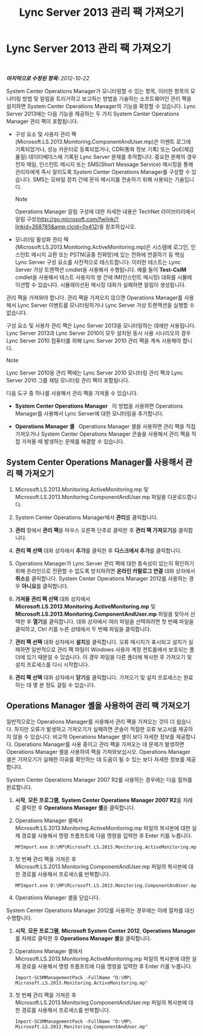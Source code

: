 ﻿---
title: Lync Server 2013 관리 팩 가져오기
TOCTitle: Lync Server 2013 관리 팩 가져오기
ms:assetid: 846287e1-660f-453f-bdba-b2137b5f0ea1
ms:mtpsurl: https://technet.microsoft.com/ko-kr/library/JJ205052(v=OCS.15)
ms:contentKeyID: 49304245
ms.date: 08/10/2015
mtps_version: v=OCS.15
ms.translationtype: HT
---

# Lync Server 2013 관리 팩 가져오기

 

_**마지막으로 수정된 항목:** 2012-10-22_

System Center Operations Manager가 모니터링할 수 있는 항목, 이러한 항목의 모니터링 방법 및 알림을 트리거하고 보고하는 방법을 기술하는 소프트웨어인 관리 팩을 설치하면 System Center Operations Manager의 기능을 확장할 수 있습니다. Lync Server 2013에는 다음 기능을 제공하는 두 가지 System Center Operations Manager 관리 팩이 포함됩니다.

  - 구성 요소 및 사용자 관리 팩(Microsoft.LS.2013.Monitoring.ComponentAndUser.mp)은 이벤트 로그에 기록되었거나, 성능 카운터로 등록되었거나, CDR(통화 정보 기록) 또는 QoE(체감 품질) 데이터베이스에 기록된 Lync Server 문제를 추적합니다. 중요한 문제의 경우 전자 메일, 인스턴트 메시지 또는 SMS(Short Message Service) 메시징을 통해 관리자에게 즉시 알리도록 System Center Operations Manager를 구성할 수 있습니다. SMS는 모바일 장치 간에 문자 메시지를 전송하기 위해 사용되는 기술입니다.
    

    > [!NOTE]
    > Operations Manager 알림 구성에 대한 자세한 내용은 TechNet 라이브러리에서 알림 구성(<A class=uri href="http://go.microsoft.com/fwlink/?linkid=268785%26clcid=0x412">http://go.microsoft.com/fwlink/?linkid=268785&amp;clcid=0x412</A>)을 참조하십시오.



  - 모니터링 활성화 관리 팩(Microsoft.LS.2013.Monitoring.ActiveMonitoring.mp)은 시스템에 로그인, 인스턴트 메시지 교환 또는 PSTN(공중 전화망)에 있는 전화에 연결하기 등 핵심 Lync Server 구성 요소를 사전적으로 테스트합니다. 이러한 테스트는 Lync Server 가상 트랜잭션 cmdlet을 사용해서 수행됩니다. 예를 들어 **Test-CsIM** cmdlet을 사용해서 테스트 사용자의 쌍 간에 IM(인스턴트 메시징) 대화를 시뮬레이션할 수 있습니다. 시뮬레이션된 메시징 대화가 실패하면 알림이 생성됩니다.

관리 팩을 가져와야 합니다. 관리 팩을 가져오지 않으면 Operations Manager를 사용해서 Lync Server 이벤트를 모니터링하거나 Lync Server 가상 트랜잭션을 실행할 수 없습니다.

구성 요소 및 사용자 관리 팩은 Lync Server 2013을 모니터링하는 데에만 사용됩니다. Lync Server 2013과 Lync Server 2010이 모두 설치된 동시 사용 시나리오의 경우 Lync Server 2010 컴퓨터를 위해 Lync Server 2010 관리 팩을 계속 사용해야 합니다.


> [!NOTE]
> Lync Server 2010용 관리 팩에는 Lync Server 2010 모니터링 관리 팩과 Lync Server 2010 그룹 채팅 모니터링 관리 팩이 포함됩니다.



다음 도구 중 하나를 사용해서 관리 팩을 가져올 수 있습니다.

  - **System Center Operations Manager**   이 방법을 사용하면 Operations Manager를 사용해서 Lync Server에 대한 모니터링을 추가합니다.

  - **Operations Manager 셸**   Operations Manager 셸을 사용하면 관리 팩을 직접 가져오거나 System Center Operations Manager 콘솔을 사용해서 관리 팩을 직접 가져올 때 발생하는 문제를 해결할 수 있습니다.

## System Center Operations Manager를 사용해서 관리 팩 가져오기

1.  Microsoft.LS.2013.Monitoring.ActiveMonitoring.mp 및 Microsoft.LS.2013.Monitoring.ComponentAndUser.mp 파일을 다운로드합니다.

2.  System Center Operations Manager에서 **관리**를 클릭합니다.

3.  **관리** 창에서 **관리 팩**을 마우스 오른쪽 단추로 클릭한 후 **관리 팩 가져오기**를 클릭합니다.

4.  **관리 팩 선택** 대화 상자에서 **추가**를 클릭한 후 **디스크에서 추가**를 클릭합니다.

5.  Operations Manager가 Lync Server 관리 팩에 대한 종속성이 있는지 확인하기 위해 온라인으로 전환할 수 없도록 방지하려면 **온라인 카탈로그 연결** 대화 상자에서 **취소**를 클릭합니다. System Center Operations Manager 2012를 사용하는 경우 **아니요**를 클릭합니다.

6.  **가져올 관리 팩 선택** 대화 상자에서 **Microsoft.LS.2013.Monitoring.ActiveMonitoring.mp** 및 **Microsoft.LS.2013.Monitoring.ComponentAndUser.mp** 파일을 찾아서 선택한 후 **열기**를 클릭합니다. 대화 상자에서 여러 파일을 선택하려면 첫 번째 파일을 클릭하고, Ctrl 키를 누른 상태에서 두 번째 파일을 클릭합니다.

7.  **관리 팩 선택** 대화 상자에서 **설치**를 클릭합니다. 오류 메시지가 표시되고 설치가 실패하면 일반적으로 관리 팩 파일이 Windows 사용자 계정 컨트롤에서 보호되는 폴더에 있기 때문일 수 있습니다. 이 경우 파일을 다른 폴더에 복사한 후 가져오기 및 설치 프로세스를 다시 시작합니다.

8.  **관리 팩 선택** 대화 상자에서 **닫기**를 클릭합니다. 가져오기 및 설치 프로세스는 완료하는 데 몇 분 정도 걸릴 수 있습니다.

## Operations Manager 셸을 사용하여 관리 팩 가져오기

일반적으로는 Operations Manager를 사용해서 관리 팩을 가져오는 것이 더 쉽습니다. 하지만 오류가 발생하고 가져오기가 실패하면 콘솔이 적절한 오류 보고서를 제공하지 않을 수 있습니다. 비교적 Operations Manager 셸이 보다 자세한 정보를 제공합니다. Operations Manager를 사용 중이고 관리 팩을 가져오는 데 문제가 발생하면 Operations Manager 셸을 사용하여 팩을 가져와보십시오. Operations Manager 셸은 가져오기가 실패한 이유를 확인하는 데 도움이 될 수 있는 보다 자세한 정보를 제공합니다.

System Center Operations Manager 2007 R2를 사용하는 경우에는 다음 절차를 완료합니다.

1.  **시작**, **모든 프로그램**, **System Center Operations Manager 2007 R2**를 차례로 클릭한 후 **Operations Manager 셸**을 클릭합니다.

2.  Operations Manager 셸에서 Microsoft.LS.2013.Monitoring.ActiveMonitoring.mp 파일의 복사본에 대한 실제 경로를 사용해서 명령 프롬프트에 다음 명령을 입력한 후 Enter 키를 누릅니다.
    
        MPImport.exe D:\MP\Microsoft.LS.2013.Monitoring.ActiveMonitoring.mp

3.  첫 번째 관리 팩을 가져온 후 Microsoft.LS.2013.Monitoring.ComponentAndUser.mp 파일의 복사본에 대한 경로를 사용해서 프로세스를 반복합니다.
    
        MPImport.exe D:\MP\Microsoft.LS.2013.Monitoring.ComponentAndUser.mp

4.  Operations Manager 셸을 닫습니다.

System Center Operations Manager 2012를 사용하는 경우에는 아래 절차를 대신 수행합니다.

1.  **시작**, **모든 프로그램**, **Microsoft System Center 2012**, **Operations Manager**를 차례로 클릭한 후 **Operations Manager 셸**을 클릭합니다.

2.  Operations Manager 셸에서 Microsoft.LS.2013.Monitoring.ActiveMonitoring.mp 파일의 복사본에 대한 실제 경로를 사용해서 명령 프롬프트에 다음 명령을 입력한 후 Enter 키를 누릅니다.
    
        Import-SCOMManagementPack -FullName "D:\MP\ Microsoft.LS.2013.Monitoring.ActiveMonitoring.mp"

3.  첫 번째 관리 팩을 가져온 후 Microsoft.LS.2013.Monitoring.ComponentAndUser.mp 파일의 복사본에 대한 경로를 사용해서 프로세스를 반복합니다.
    
        Import-SCOMManagementPack -FullName "D:\MP\ Microsoft.LS.2013.Monitoring.ComponentAndUser.mp"


